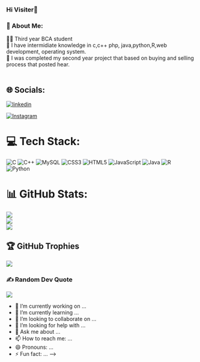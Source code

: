 

### Hi Visiter👋
### 💫 About Me:<br>
👨‍💻 Third year BCA student<br>🌱 I have intermidiate knowledge in c,c++ php, java,python,R,web development, operating system.
<br>🔭 I was completed my second year project that based on buying and selling process that posted hear.
<br><br>


## 🌐 Socials:
[![linkedin](https://img.shields.io/badge/linkedin-%24E4405F.svg?logo=linkedin&logoColor=white)](https://www.linkedin.com/in/onkar-jagtap-661b22279?original_referer=https%3A%2F%2Fgithub.com%2FOnkar41) 

[![Instagram](https://img.shields.io/badge/Instagram-%23E4405F.svg?logo=Instagram&logoColor=white)](https://www.instagram.com/its_onkar41/) 

# 💻 Tech Stack:
![C](https://img.shields.io/badge/c-%2300599C.svg?style=for-the-badge&logo=c&logoColor=white) ![C++](https://img.shields.io/badge/c++-%2300599C.svg?style=for-the-badge&logo=c%2B%2B&logoColor=white) ![MySQL](https://img.shields.io/badge/mysql-%2300f.svg?style=for-the-badge&logo=mysql&logoColor=white) ![CSS3](https://img.shields.io/badge/css3-%231572B6.svg?style=for-the-badge&logo=css3&logoColor=white) ![HTML5](https://img.shields.io/badge/html5-%23E34F26.svg?style=for-the-badge&logo=html5&logoColor=white) ![JavaScript](https://img.shields.io/badge/javascript-%23323330.svg?style=for-the-badge&logo=javascript&logoColor=%23F7DF1E) ![Java](https://img.shields.io/badge/java-%23ED8B00.svg?style=for-the-badge&logo=java&logoColor=white) ![R](https://img.shields.io/badge/r-%23276DC3.svg?style=for-the-badge&logo=r&logoColor=white) ![Python](https://img.shields.io/badge/python-3670A0?style=for-the-badge&logo=python&logoColor=ffdd54)

# 📊 GitHub Stats:
![](https://github-readme-stats.vercel.app/api?username=Onkar41&theme=dark&hide_border=false&include_all_commits=false&count_private=false)<br/>
![](https://github-readme-streak-stats.herokuapp.com/?user=Onkar41&theme=dark&hide_border=false)<br/>
![](https://github-readme-stats.vercel.app/api/top-langs/?username=Onkar41&theme=dark&hide_border=false&include_all_commits=false&count_private=false&layout=compact)


## 🏆 GitHub Trophies
![](https://github-profile-trophy.vercel.app/?username=Onkar41&theme=radical&no-frame=false&no-bg=false&margin-w=4)

### ✍️ Random Dev Quote
![](https://quotes-github-readme.vercel.app/api?type=horizontal&theme=radical)


- 🔭 I’m currently working on ...
- 🌱 I’m currently learning ...
- 👯 I’m looking to collaborate on ...
- 🤔 I’m looking for help with ...
- 💬 Ask me about ...
- 📫 How to reach me: ...
- 😄 Pronouns: ...
- ⚡ Fun fact: ...
-->

